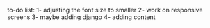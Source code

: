 to-do list:
1- adjusting the font size to smaller
2- work on responsive screens
3- maybe adding django
4- adding content
